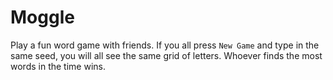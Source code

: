 # Moggle
 Play a fun word game with friends. If you all press `New Game` and type in the same seed, you will all see the same grid of letters. Whoever finds the most words in the time wins.
